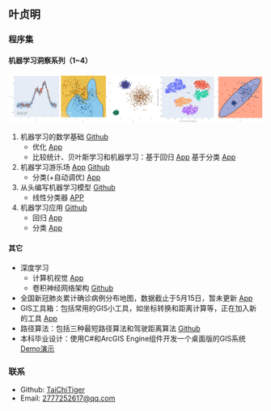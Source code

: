## 叶贞明
### 程序集
#### 机器学习洞察系列（1~4）
<kbd><img title="分类" src="https://github.com/TaiChiTiger/machine-learning-playground/blob/master/images/ml_tasks.jpg"></kbd><br/>

1. 机器学习的数学基础 [Github](https://github.com/TaiChiTiger/math-for-machine-learning---Machine-Learning-Insight-1)
    - 优化 [App](http://39.98.239.104:8502/)
    - 比较统计、贝叶斯学习和机器学习：基于回归 [App](http://39.98.239.104:8511/) 基于分类 [App](http://39.98.239.104:8512/)
2. 机器学习游乐场 [App](http://39.98.239.104:8503/) [Github](https://github.com/TaiChiTiger/machine-learning-playground---Machine-Learning-Insight-2)
    - 分类(+自动调优) [App](http://39.98.239.104:8504/)
3. 从头编写机器学习模型 [Github](https://github.com/TaiChiTiger/machine-learning-from-scratch---Machine-Learning-Insight-3)
    - 线性分类器 [APP](http://39.98.239.104:8505/)
4. 机器学习应用 [Github](https://github.com/TaiChiTiger/the-application-of-machine-learning---Machine-Learning-Insight-4)
    - 回归 [App](http://39.98.239.104:8506/)
    - 分类 [App](http://39.98.239.104:8507/)

#### 其它
- 深度学习
  - 计算机视觉 [App](http://39.98.239.104:8508)
  - 卷积神经网络架构 [Github](https://github.com/TaiChiTiger/cnn-architectures)
- 全国新冠肺炎累计确诊病例分布地图，数据截止于5月15日，暂未更新 [App](http://39.98.239.104/)
- GIS工具箱：包括常用的GIS小工具，如坐标转换和距离计算等，正在加入新的工具 [App](http://39.98.239.104:8513/)
- 路径算法：包括三种最短路径算法和驾驶距离算法 [Github](https://github.com/TaiChiTiger/routing/tree/master)
- 本科毕业设计：使用C#和ArcGIS Engine组件开发一个桌面版的GIS系统 [Demo演示](https://v.qq.com/x/page/h0615ydvs8k.html)

### 联系
- Github: [TaiChiTiger](https://github.com/TaiChiTiger/)
- Email: 2777252617@qq.com

